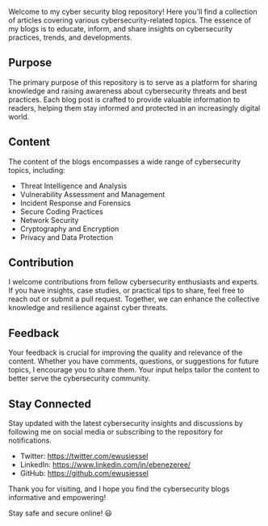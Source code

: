 Welcome to my cyber security blog repository! Here you'll find a collection of articles covering various cybersecurity-related topics. The essence of my blogs is to educate, inform, and share insights on cybersecurity practices, trends, and developments.

## Purpose

The primary purpose of this repository is to serve as a platform for sharing knowledge and raising awareness about cybersecurity threats and best practices. Each blog post is crafted to provide valuable information to readers, helping them stay informed and protected in an increasingly digital world.

## Content

The content of the blogs encompasses a wide range of cybersecurity topics, including:

- Threat Intelligence and Analysis
- Vulnerability Assessment and Management
- Incident Response and Forensics
- Secure Coding Practices
- Network Security
- Cryptography and Encryption
- Privacy and Data Protection

## Contribution

I welcome contributions from fellow cybersecurity enthusiasts and experts. If you have insights, case studies, or practical tips to share, feel free to reach out or submit a pull request. Together, we can enhance the collective knowledge and resilience against cyber threats.

## Feedback

Your feedback is crucial for improving the quality and relevance of the content. Whether you have comments, questions, or suggestions for future topics, I encourage you to share them. Your input helps tailor the content to better serve the cybersecurity community.

## Stay Connected

Stay updated with the latest cybersecurity insights and discussions by following me on social media or subscribing to the repository for notifications.

- Twitter: https://twitter.com/ewusiessel
- LinkedIn: https://www.linkedin.com/in/ebenezeree/
- GitHub: https://github.com/ewusiessel

Thank you for visiting, and I hope you find the cybersecurity blogs informative and empowering!

Stay safe and secure online! 😃
 
